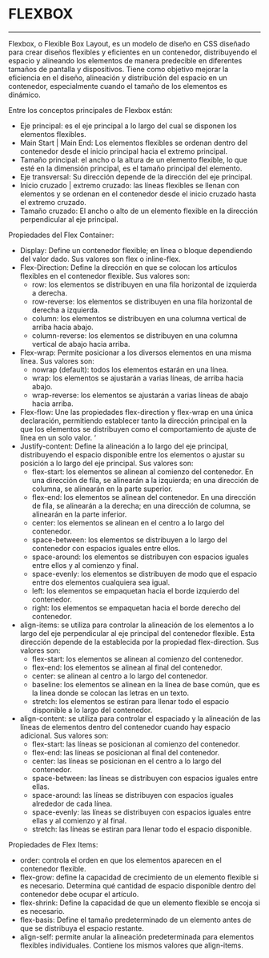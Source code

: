 # FLEXBOX
---
Flexbox, o Flexible Box Layout, es un modelo de diseño en CSS diseñado para crear diseños flexibles y eficientes en un contenedor, distribuyendo el espacio y alineando los elementos de manera predecible en diferentes tamaños de pantalla y dispositivos. Tiene como objetivo mejorar la eficiencia en el diseño, alineación y distribución del espacio en un contenedor, especialmente cuando el tamaño de los elementos es dinámico. 

Entre los conceptos principales de Flexbox están:
-	Eje principal: es el eje principal a lo largo del cual se disponen los elementos flexibles. 
-	Main Start | Main End: Los elementos flexibles se ordenan dentro del contenedor desde el inicio principal hacia el extremo principal.
-	Tamaño principal: el ancho o la altura de un elemento flexible, lo que esté en la dimensión principal, es el tamaño principal del elemento.
-	Eje transversal: Su dirección depende de la dirección del eje principal.
-	Inicio cruzado | extremo cruzado: las líneas flexibles se llenan con elementos y se ordenan en el contenedor desde el inicio cruzado hasta el extremo cruzado.
-	Tamaño cruzado: El ancho o alto de un elemento flexible en la dirección perpendicular al eje principal. 

Propiedades del Flex Container:
-	Display: Define un contenedor flexible; en línea o bloque dependiendo del valor dado. Sus valores son flex o inline-flex. 
-	Flex-Direction: Define la dirección en que se colocan los artículos flexibles en el contenedor flexible. Sus valores son: 
	- row: los elementos se distribuyen en una fila horizontal de izquierda a derecha. 
	- row-reverse: los elementos se distribuyen en una fila horizontal de derecha a izquierda.
	- column: los elementos se distribuyen en una columna vertical de arriba hacia abajo. 
	- column-reverse:  los elementos se distribuyen en una columna vertical de abajo hacia arriba.
-	Flex-wrap: Permite posicionar a los diversos elementos en una misma línea. Sus valores son:
    - nowrap (default): todos los elementos estarán en una línea.
    - wrap: los elementos se ajustarán a varias líneas, de arriba hacia abajo.
    - wrap-reverse: los elementos se ajustarán a varias líneas de abajo hacia arriba.   
-	Flex-flow: Une las propiedades flex-direction y flex-wrap en una única declaración, permitiendo establecer tanto la dirección principal en la que los elementos se distribuyen como el comportamiento de ajuste de línea en un solo valor.  ‘
-	Justify-content: Define la alineación a lo largo del eje principal, distribuyendo el espacio disponible entre los elementos o ajustar su posición a lo largo del eje principal. Sus valores son:
    - flex-start: los elementos se alinean al comienzo del contenedor. En una dirección de fila, se alinearán a la izquierda; en una dirección de columna, se alinearán en la parte superior.
    - flex-end: los elementos se alinean del contenedor. En una dirección de fila, se alinearán a la derecha; en una dirección de columna, se alinearán en la parte inferior.
    - center:  los elementos se alinean en el centro a lo largo del contenedor.
    - space-between: los elementos se distribuyen a lo largo del contenedor con espacios iguales entre ellos.
    - space-around: los elementos se distribuyen con espacios iguales entre ellos y al comienzo y final. 
    - space-evenly: los elementos se distribuyen de modo que el espacio entre dos elementos cualquiera sea igual. 
    - left: los elementos se empaquetan hacia el borde izquierdo del contenedor. 
    - right: los elementos se empaquetan hacia el borde derecho del contenedor.  
-	align-items: se utiliza para controlar la alineación de los elementos a lo largo del eje perpendicular al eje principal del contenedor flexible. Esta dirección depende de la establecida por la propiedad flex-direction. Sus valores son:
    - flex-start: los elementos se alinean al comienzo del contenedor.
    - flex-end: los elementos se alinean al final del contenedor.
    - center: se alinean al centro a lo largo del contenedor.
    - baseline: los elementos se alinean en la línea de base común, que es la línea donde se colocan las letras en un texto.
    - stretch: los elementos se estiran para llenar todo el espacio disponible a lo largo del contenedor. 
-	align-content: se utiliza para controlar el espaciado y la alineación de las líneas de elementos dentro del contenedor cuando hay espacio adicional. Sus valores son:
    - flex-start: las líneas se posicionan al comienzo del contenedor.
    - flex-end: las líneas se posicionan al final del contenedor.
    - center: las líneas se posicionan en el centro a lo largo del contenedor.
    - space-between: las líneas se distribuyen con espacios iguales entre ellas.
    - space-around: las líneas se distribuyen con espacios iguales alrededor de cada línea. 
    - space-evenly: las líneas se distribuyen con espacios iguales entre ellas y al comienzo y al final.
    - stretch: las líneas se estiran para llenar todo el espacio disponible. 

Propiedades de Flex Items:
-	order: controla el orden en que los elementos aparecen en el contenedor flexible.
-	flex-grow: define la capacidad de crecimiento de un elemento flexible si es necesario. Determina qué cantidad de espacio disponible dentro del contenedor debe ocupar el artículo.
-	flex-shrink: Define la capacidad de que un elemento flexible se encoja si es necesario. 
-	flex-basis: Define el tamaño predeterminado de un elemento antes de que se distribuya el espacio restante. 
-	align-self: permite anular la alineación predeterminada para elementos flexibles individuales. Contiene los mismos valores que align-items. 
